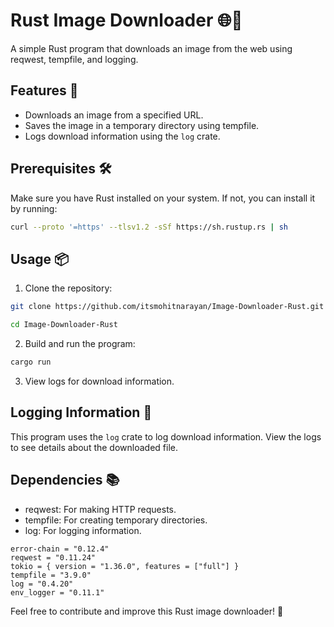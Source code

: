 # Rust Image Downloader 🌐🦀

A simple Rust program that downloads an image from the web using reqwest, tempfile, and logging.

## Features 🚀

- Downloads an image from a specified URL.
- Saves the image in a temporary directory using tempfile.
- Logs download information using the `log` crate.

## Prerequisites 🛠️

Make sure you have Rust installed on your system. If not, you can install it by running:

```bash
curl --proto '=https' --tlsv1.2 -sSf https://sh.rustup.rs | sh
```

## Usage 📦

1. Clone the repository:

```bash
git clone https://github.com/itsmohitnarayan/Image-Downloader-Rust.git

cd Image-Downloader-Rust
```

2. Build and run the program:

```bash
cargo run
```

3. View logs for download information.

## Logging Information 📝

This program uses the `log` crate to log download information. View the logs to see details about the downloaded file.

## Dependencies 📚

- reqwest: For making HTTP requests.
- tempfile: For creating temporary directories.
- log: For logging information.

```
error-chain = "0.12.4"
reqwest = "0.11.24"
tokio = { version = "1.36.0", features = ["full"] }
tempfile = "3.9.0"
log = "0.4.20"
env_logger = "0.11.1"
```

Feel free to contribute and improve this Rust image downloader! 🤝